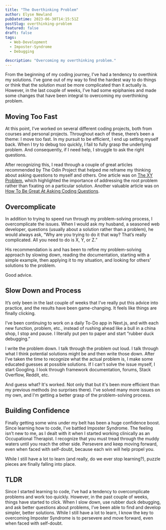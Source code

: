 ```yaml
---
title: "The Overthinking Problem"
author: Elyse Newland
pubDatetime: 2023-06-30T14:15:51Z
postSlug: overthinking-problem
featured: false
draft: false
tags:
  - Web-Development
  - Imposter-Syndrome
  - Debugging

description: "Overcoming my overthinking problem."
---
```


From the beginning of my coding journey, I’ve had a tendency to overthink my solutions. I’ve gone out of my way to find the hardest way to do things or think that the solution must be more complicated than it actually is. However, in the last couple of weeks, I’ve had some epiphanies and made some changes that have been integral to overcoming my overthinking problem.

## Moving Too Fast

At this point, I’ve worked on several different coding projects, both from courses and personal projects. Throughout each of these, there’s been a theme: I move too fast. In my pursuit to be efficient, I end up setting myself back. When I try to debug too quickly, I fail to fully grasp the underlying problem. And consequently, if I need help, I struggle to ask the right questions.

After recognizing this, I read through a couple of great articles recommended by The Odin Project that helped me reframe my thinking about asking questions to myself and others. One article was on [The XY Problem](https://xyproblem.info/), which highlighted the importance of addressing the root problem rather than fixating on a particular solution. Another valuable article was on [How To Be Great At Asking Coding Questions](https://medium.com/@gordon_zhu/how-to-be-great-at-asking-questions-e37be04d0603).

## Overcomplicate

In addition to trying to speed run through my problem-solving process, I overcomplicate the issues. When I would ask my husband, a seasoned web developer, questions (usually about a solution rather than a problem), he would always ask, “Why are you trying to do it that way? That’s really complicated. All you need to do is X, Y, or Z.”

His recommendation is and has been to refine my problem-solving approach by slowing down, reading the documentation, starting with a simple example, then applying it to my situation, and looking for others’ solutions to the problem.

Good advice.

## Slow Down and Process

It’s only been in the last couple of weeks that I’ve really put this advice into practice, and the results have been game-changing. It feels like things are finally clicking.

I’ve been continuing to work on a daily To-Do app in Next.js, and with each new function, problem, etc., instead of rushing ahead like a bull in a china shop, I stop and pause. I literally put pen to paper and start “rubber duck debugging.”

I write the problem down. I talk through the problem out loud. I talk through what I think potential solutions might be and then write those down. After I’ve taken the time to recognize what the actual problem is, I make some educated guesses at possible solutions. If I can't solve the issue myself, I start Googling. I look through framework documentation, forums, Stack Overflow, Reddit, etc.

And guess what? It's worked. Not only that but it's been more efficient than my previous methods (no surprises there). I've solved many more issues on my own, and I'm getting a better grasp of the problem-solving process.

## Building Confidence

Finally getting some wins under my belt has been a huge confidence boost. Since learning how to code, I’ve battled Imposter Syndrome. The feeling isn’t new to me, as I dealt with it when I started working clinically as an Occupational Therapist. I recognize that you must tread through the muddy waters until you reach the other side. Persevere and keep moving forward, even when faced with self-doubt, because each win will help propel you.

While I still have a lot to learn (and really, do we ever stop learning?), puzzle pieces are finally falling into place.

## TLDR

Since I started learning to code, I've had a tendency to overcomplicate problems and work too quickly. However, in the past couple of weeks, things have started to click. When I slow down, use rubber duck debugging, and ask better questions about problems, I’ve been able to find and develop simpler, better solutions. While I still have a lot to learn, I know the key to overcoming Imposter Syndrome is to persevere and move forward, even when faced with self-doubt.
